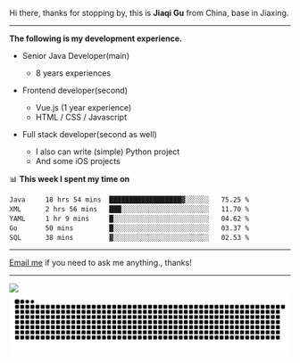 Hi there, thanks for stopping by, this is **Jiaqi Gu** from China, base in Jiaxing.

---

**The following is my development experience.**

- Senior Java Developer(main)
  - 8 years experiences

- Frontend developer(second)
  - Vue.js (1 year experience)
  - HTML / CSS / Javascript
  
- Full stack developer(second as well)
  - I also can write (simple) Python project
  - And some iOS projects

📊 **This week I spent my time on**
<!--START_SECTION:waka-->

```txt
Java     18 hrs 54 mins  ██████████████████▓░░░░░░   75.25 %
XML      2 hrs 56 mins   ███░░░░░░░░░░░░░░░░░░░░░░   11.70 %
YAML     1 hr 9 mins     █░░░░░░░░░░░░░░░░░░░░░░░░   04.62 %
Go       50 mins         █░░░░░░░░░░░░░░░░░░░░░░░░   03.37 %
SQL      38 mins         ▓░░░░░░░░░░░░░░░░░░░░░░░░   02.53 %
```

<!--END_SECTION:waka-->

---

[Email me](mailto:htk2klwgr@mozmail.com?subject=Hiring_from_GitHub) if you need to ask me anything., thanks!

---

![]( https://visitor-badge.glitch.me/badge?page_id=githubgujiaqi)
![]( https://github.com/droid-Q/droid-Q/raw/output/github-contribution-grid-snake.svg#gh-dark-mode-only)
